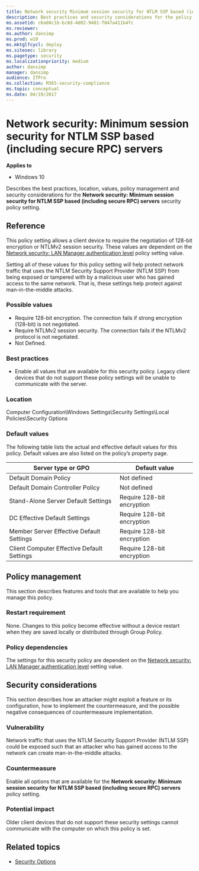```yaml
---
title: Network security Minimum session security for NTLM SSP based (including secure RPC) servers (Windows 10)
description: Best practices and security considerations for the policy setting, Network security Minimum session security for NTLM SSP based (including secure RPC) servers.
ms.assetid: c6a60c1b-bc8d-4d02-9481-f847a411b4fc
ms.reviewer: 
ms.author: dansimp
ms.prod: w10
ms.mktglfcycl: deploy
ms.sitesec: library
ms.pagetype: security
ms.localizationpriority: medium
author: dansimp
manager: dansimp
audience: ITPro
ms.collection: M365-security-compliance
ms.topic: conceptual
ms.date: 04/19/2017
---
```


# Network security: Minimum session security for NTLM SSP based (including secure RPC) servers

**Applies to**
-   Windows 10

Describes the best practices, location, values, policy management and security considerations for the **Network security: Minimum session security for NTLM SSP based (including secure RPC) servers** security policy setting.

## Reference

This policy setting allows a client device to require the negotiation of 128-bit encryption or NTLMv2 session security. These values are dependent on the [Network security: LAN Manager authentication level](network-security-lan-manager-authentication-level.md) policy setting value.

Setting all of these values for this policy setting will help protect network traffic that uses the NTLM Security Support Provider (NTLM SSP) from being exposed or tampered with by a malicious user who has gained access to the same network. That is, these settings help protect against man-in-the-middle attacks.

### Possible values

-   Require 128-bit encryption. The connection fails if strong encryption (128-bit) is not negotiated.
-   Require NTLMv2 session security. The connection fails if the NTLMv2 protocol is not negotiated.
-   Not Defined.

### Best practices

-   Enable all values that are available for this security policy. Legacy client devices that do not support these policy settings will be unable to communicate with the server.

### Location

Computer Configuration\\Windows Settings\\Security Settings\\Local Policies\\Security Options

### Default values

The following table lists the actual and effective default values for this policy. Default values are also listed on the policy’s property page.

| Server type or GPO | Default value |
| - | - |
| Default Domain Policy | Not defined| 
| Default Domain Controller Policy| Not defined| 
| Stand-Alone Server Default Settings | Require 128-bit encryption| 
| DC Effective Default Settings | Require 128-bit encryption| 
| Member Server Effective Default Settings | Require 128-bit encryption| 
| Client Computer Effective Default Settings | Require 128-bit encryption| 
 
## Policy management

This section describes features and tools that are available to help you manage this policy.

### Restart requirement

None. Changes to this policy become effective without a device restart when they are saved locally or distributed through Group Policy.

### Policy dependencies

The settings for this security policy are dependent on the [Network security: LAN Manager authentication level](network-security-lan-manager-authentication-level.md) setting value.

## Security considerations

This section describes how an attacker might exploit a feature or its configuration, how to implement the countermeasure, and the possible negative consequences of countermeasure implementation.

### Vulnerability

Network traffic that uses the NTLM Security Support Provider (NTLM SSP) could be exposed such that an attacker who has gained access to the network can create man-in-the-middle attacks.

### Countermeasure

Enable all options that are available for the **Network security: Minimum session security for NTLM SSP based (including secure RPC) servers** policy setting.

### Potential impact

Older client devices that do not support these security settings cannot communicate with the computer on which this policy is set.

## Related topics

- [Security Options](security-options.md)
